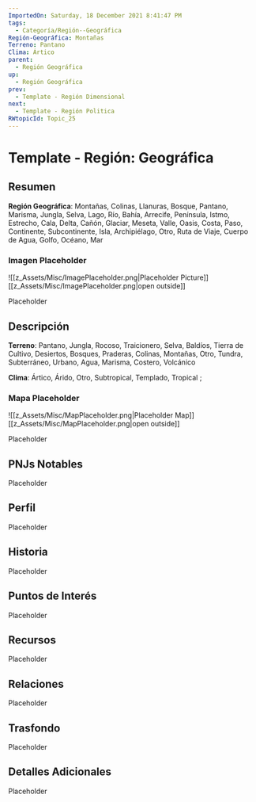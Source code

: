 ```yaml
---
ImportedOn: Saturday, 18 December 2021 8:41:47 PM
tags:
  - Categoría/Región--Geográfica
Región-Geográfica: Montañas
Terreno: Pantano
Clima: Ártico
parent:
  - Región Geográfica
up:
  - Región Geográfica
prev:
  - Template - Región Dimensional
next:
  - Template - Región Politica
RWtopicId: Topic_25
---
```

# Template - Región: Geográfica
## Resumen
**Región Geográfica**: Montañas, Colinas, Llanuras, Bosque, Pantano, Marisma, Jungla, Selva, Lago, Río, Bahía, Arrecife, Península, Istmo, Estrecho, Cala, Delta, Cañón, Glaciar, Meseta, Valle, Oasis, Costa, Paso, Continente, Subcontinente, Isla, Archipiélago, Otro, Ruta de Viaje, Cuerpo de Agua, Golfo, Océano, Mar

### Imagen Placeholder
![[z_Assets/Misc/ImagePlaceholder.png|Placeholder Picture]]
[[z_Assets/Misc/ImagePlaceholder.png|open outside]]

Placeholder

## Descripción
**Terreno**: Pantano, Jungla, Rocoso, Traicionero, Selva, Baldíos, Tierra de Cultivo, Desiertos, Bosques, Praderas, Colinas, Montañas, Otro, Tundra, Subterráneo, Urbano, Agua, Marisma, Costero, Volcánico

**Clima**: Ártico, Árido, Otro, Subtropical, Templado, Tropical ;

### Mapa Placeholder
![[z_Assets/Misc/MapPlaceholder.png|Placeholder Map]]
[[z_Assets/Misc/MapPlaceholder.png|open outside]]

Placeholder

## PNJs Notables
Placeholder

## Perfil
Placeholder

## Historia
Placeholder

## Puntos de Interés
Placeholder

## Recursos
Placeholder

## Relaciones
Placeholder

## Trasfondo
Placeholder

## Detalles Adicionales
Placeholder

